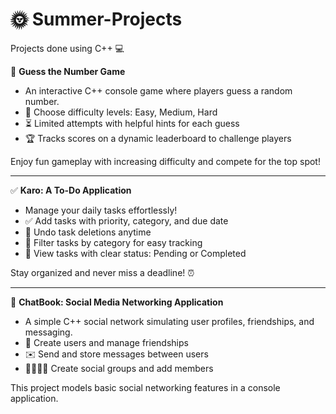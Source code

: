# 🌞 Summer-Projects


Projects done using C++ 💻

🎲 **Guess the Number Game**
- An interactive C++ console game where players guess a random number.
- 🎯 Choose difficulty levels: Easy, Medium, Hard
- ⏳ Limited attempts with helpful hints for each guess
- 🏆 Tracks scores on a dynamic leaderboard to challenge players

Enjoy fun gameplay with increasing difficulty and compete for the top spot!

---


✅ **Karo: A To-Do Application**
- Manage your daily tasks effortlessly!
- ✅ Add tasks with priority, category, and due date
- 🔄 Undo task deletions anytime
- 📂 Filter tasks by category for easy tracking
- 📅 View tasks with clear status: Pending or Completed

Stay organized and never miss a deadline! ⏰


---



💬 **ChatBook: Social Media Networking Application**
- A simple C++ social network simulating user profiles, friendships, and messaging.
- 👥 Create users and manage friendships
- ✉️ Send and store messages between users
- 👨‍👩‍👧‍👦 Create social groups and add members

This project models basic social networking features in a console application.
